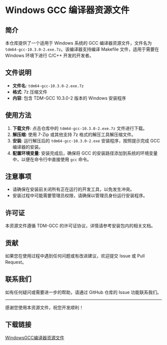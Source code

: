 # Windows GCC 编译器资源文件

## 简介

本仓库提供了一个适用于 Windows 系统的 GCC 编译器资源文件，文件名为 `tdm64-gcc-10.3.0-2.exe.7z`。该编译器支持编译 Makefile 文件，适用于需要在 Windows 环境下进行 C/C++ 开发的开发者。

## 文件说明

- **文件名**: `tdm64-gcc-10.3.0-2.exe.7z`
- **格式**: 7z 压缩文件
- **内容**: 包含 TDM-GCC 10.3.0-2 版本的 Windows 安装程序

## 使用方法

1. **下载文件**: 点击仓库中的 `tdm64-gcc-10.3.0-2.exe.7z` 文件进行下载。
2. **解压缩**: 使用 7-Zip 或其他支持 7z 格式的解压工具解压缩文件。
3. **安装**: 运行解压后的 `tdm64-gcc-10.3.0-2.exe` 安装程序，按照提示完成 GCC 编译器的安装。
4. **配置环境变量**: 安装完成后，确保将 GCC 的安装路径添加到系统的环境变量中，以便在命令行中直接使用 `gcc` 命令。

## 注意事项

- 请确保在安装前关闭所有正在运行的开发工具，以免发生冲突。
- 安装过程中可能需要管理员权限，请确保以管理员身份运行安装程序。

## 许可证

本资源文件遵循 TDM-GCC 的许可证协议，详情请参考安装包内的相关文档。

## 贡献

如果您在使用过程中遇到任何问题或有改进建议，欢迎提交 Issue 或 Pull Request。

## 联系我们

如有任何疑问或需要进一步的帮助，请通过 GitHub 仓库的 Issue 功能联系我们。

---

感谢您使用本资源文件，祝您开发顺利！

## 下载链接

[WindowsGCC编译器资源文件](https://pan.quark.cn/s/fa793a74078b)